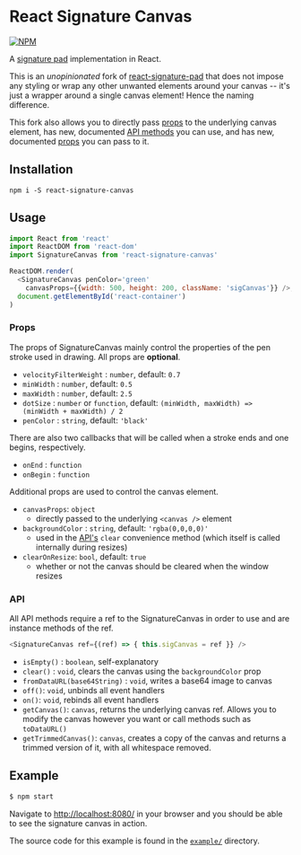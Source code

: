 # React Signature Canvas

[![NPM](https://nodei.co/npm/react-signature-canvas.png?downloads=true&downloadRank=true&stars=true)](https://npmjs.org/package/react-signature-canvas)

A [signature pad](https://github.com/szimek/signature_pad) implementation in
React.

This is an _unopinionated_ fork of
[react-signature-pad](https://github.com/blackjk3/react-signature-pad)
that does not impose any styling or wrap any other unwanted elements around
your canvas -- it's just a wrapper around a single canvas element! Hence the
naming difference.

This fork also allows you to directly pass [props](#props) to the underlying
canvas element, has new, documented [API methods](#api) you can use, and has
new, documented [props](#props) you can pass to it.

## Installation

`npm i -S react-signature-canvas`

## Usage

```javascript
import React from 'react'
import ReactDOM from 'react-dom'
import SignatureCanvas from 'react-signature-canvas'

ReactDOM.render(
  <SignatureCanvas penColor='green'
    canvasProps={{width: 500, height: 200, className: 'sigCanvas'}} />,
  document.getElementById('react-container')
)
```

### Props

The props of SignatureCanvas mainly control the properties of the pen stroke
used in drawing. All props are **optional**.

- `velocityFilterWeight` : `number`, default: `0.7`
- `minWidth` : `number`, default: `0.5`
- `maxWidth` : `number`, default: `2.5`
- `dotSize` : `number` or `function`,
  default: `(minWidth, maxWidth) => (minWidth + maxWidth) / 2`
- `penColor` : `string`, default: `'black'`

There are also two callbacks that will be called when a stroke ends and one
begins, respectively.

- `onEnd` : `function`
- `onBegin` : `function`

Additional props are used to control the canvas element.

- `canvasProps`: `object`
  - directly passed to the underlying `<canvas />` element
- `backgroundColor` : `string`, default: `'rgba(0,0,0,0)'`
  - used in the [API's](#api) `clear` convenience method (which itself is
    called internally during resizes)
- `clearOnResize`: `bool`, default: `true`
  - whether or not the canvas should be cleared when the window resizes

### API

All API methods require a ref to the SignatureCanvas in order to use and are
instance methods of the ref.

```javascript
<SignatureCanvas ref={(ref) => { this.sigCanvas = ref }} />
```

- `isEmpty()` : `boolean`, self-explanatory
- `clear()` : `void`, clears the canvas using the `backgroundColor` prop
- `fromDataURL(base64String)` : `void`, writes a base64 image to canvas
- `off()`: `void`, unbinds all event handlers
- `on()`: `void`, rebinds all event handlers
- `getCanvas()`: `canvas`, returns the underlying canvas ref. Allows you to
  modify the canvas however you want or call methods such as `toDataURL()`
- `getTrimmedCanvas()`: `canvas`, creates a copy of the canvas and returns a
  trimmed version of it, with all whitespace removed.

## Example

```bash
$ npm start
```

Navigate to [http://localhost:8080/](http://localhost:8080/) in your browser
and you should be able to see the signature canvas in action.

The source code for this example is found in the [`example/`](example/)
directory.
